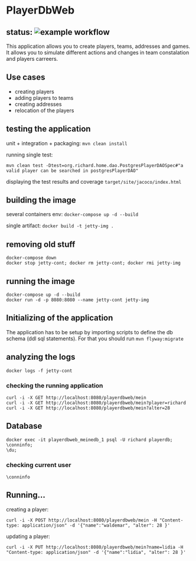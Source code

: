 # PlayerDbWeb 
## status: ![example workflow](https://github.com/krasowskir/PlayerDbWeb/actions/workflows/maven.yml/badge.svg)
This application allows you to create players, teams, addresses and games. 
It allows you to simulate different actions and changes in team constalation and players carreers.

## Use cases
- creating players
- adding players to teams
- creating addresses
- relocation of the players

## testing the application
unit + integration + packaging: ``mvn clean install``

running single test: 
```
mvn clean test -Dtest=org.richard.home.dao.PostgresPlayerDAOSpec#"a valid player can be searched in postgresPlayerDAO"
```

displaying the test results and coverage
`target/site/jacoco/index.html`

## building the image
several containers env: `docker-compose up -d --build`

single artifact: `docker build -t jetty-img .`

## removing old stuff
```
docker-compose down
docker stop jetty-cont; docker rm jetty-cont; docker rmi jetty-img
```

## running the image
```
docker-compose up -d --build
docker run -d -p 8080:8080 --name jetty-cont jetty-img
```

## Initializing of the application
The application has to be setup by importing scripts to define the db schema (ddl sql statements). For that
you should run `mvn flyway:migrate`

## analyzing the logs
```
docker logs -f jetty-cont
```

### checking the running application
```
curl -i -X GET http://localhost:8080/playerdbweb/mein
curl -i -X GET http://localhost:8080/playerdbweb/mein?player=richard
curl -i -X GET http://localhost:8080/playerdbweb/mein?alter=28
```


## Database
```
docker exec -it playerdbweb_meinedb_1 psql -U richard playerdb;
\conninfo;
\du;
```

### checking current user
```
\conninfo
```

## Running...
creating a player:
```
curl -i -X POST http://localhost:8080/playerdbweb/mein -H "Content-type: application/json" -d '{"name":"waldemar", "alter": 28 }'
```

updating a player:
```
curl -i -X PUT http://localhost:8080/playerdbweb/mein?name=lidia -H "Content-type: application/json" -d '{"name":"lidia", "alter": 28 }'
```